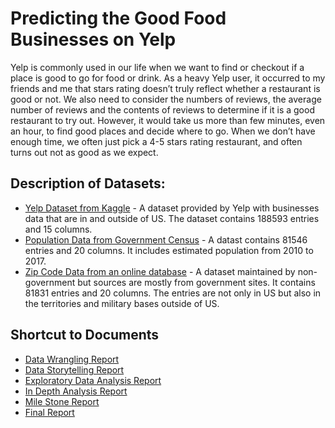 # Predicting the Good Food Businesses on Yelp
Yelp is commonly used in our life when we want to find or checkout if a place is good to go for food or drink. As a heavy Yelp user, it occurred to my friends and me that stars rating doesn’t truly reflect whether a restaurant is good or not. We also need to consider the numbers of reviews, the average number of reviews and the contents of reviews to determine if it is a good restaurant to try out. However, it would take us more than few minutes, even an hour, to find good places and decide where to go. When we don’t have enough time, we often just pick a 4-5 stars rating restaurant, and often turns out not as good as we expect.

## Description of Datasets:
* [Yelp Dataset from Kaggle](https://www.kaggle.com/yelp-dataset/yelp-dataset#yelp_academic_dataset_business.json) - A dataset provided by Yelp with businesses data that are in and outside of US. The dataset contains 188593 entries and 15 columns.
* [Population Data from Government Census](https://www.census.gov/data/tables/2017/demo/popest/total-cities-and-towns.html) - A datast contains 81546 entries and 20 columns. It includes estimated population from 2010 to 2017.
* [Zip Code Data from an online database](http://federalgovernmentzipcodes.us/) - A dataset maintained by non-government but sources are mostly from government sites. It contains 81831 entries and 20 columns. The entries are not only in US but also in the territories and military bases outside of US.

## Shortcut to Documents
* [Data Wrangling Report](https://github.com/PenguinSu/SpringboardDS/blob/master/Capstone_Project_Yelp/Documents/Data_Wrangling_Report.pdf)
* [Data Storytelling Report](https://github.com/PenguinSu/SpringboardDS/blob/master/Capstone_Project_Yelp/Documents/Data_Storytelling_Report.pdf)
* [Exploratory Data Analysis Report](https://github.com/PenguinSu/SpringboardDS/blob/master/Capstone_Project_Yelp/Documents/Exploratory_Data_Analysis_Report.pdf)
* [In Depth Analysis Report](https://github.com/PenguinSu/SpringboardDS/blob/master/Capstone_Project_Yelp/Documents/In_Depth_Analysis_Report.pdf)
* [Mile Stone Report](https://github.com/PenguinSu/SpringboardDS/blob/master/Capstone_Project_Yelp/Documents/Milestone_Report.pdf)
* [Final Report](https://github.com/PenguinSu/SpringboardDS/blob/master/Capstone_Project_Yelp/Documents/Final_Report.pdf)
